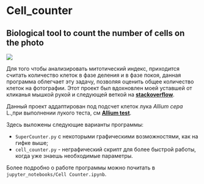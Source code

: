 # Cell_counter
## Biological tool to count the number of cells on the photo

[![](https://j.gifs.com/L7XxjX.gif)](https://youtu.be/KA9z6BDeeBI)

Для того чтобы анализировать митотический индекс, приходится считать количество клеток в фазе деления и в фазе покоя, данная программа облегчает эту задачу, позволяя оценить общее количество клеток на фотографии. Этот проект был вдохновлен моей уставшей от кликанья мышкой рукой и следующей веткой на [**stackoverflow**](https://stackoverflow.com/questions/58751101/count-number-of-cells-in-the-image). 

Данный проект аддаптирован под подсчет клеток лука *Allium cepa* L.,при выполнении лукого теста, см [**Allium test**](https://ru.wikipedia.org/wiki/Allium_test).

Здесь выложены следующие варианты программы:
- `SuperCounter.py` с некоторыми графическими возможностями, как на гифке выше;
- `cell_counter.py` - неграфический скрипт для более быстрой работы, когда уже знаешь необходимые параметры. 

Более подробно о работе программы можно почитать в `jupyter_notebooks/Cell Counter.ipynb`.
